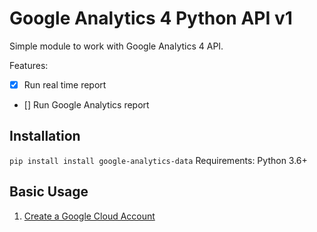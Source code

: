 # Google Analytics 4 Python API v1

Simple module to work with Google Analytics 4 API.

Features:
- [x] Run real time report
- [] Run Google Analytics report

## Installation

`pip install install google-analytics-data`
Requirements: Python 3.6+

## Basic Usage
1. [Create a Google Cloud Account](console.cloud.google.com/)
